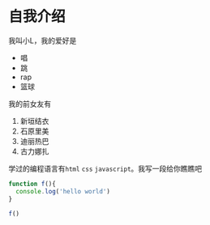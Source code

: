 # 自我介绍

我叫小L，我的爱好是
* 唱
* 跳
* rap
* 篮球

我的前女友有
1. 新垣结衣
2. 石原里美
3. 迪丽热巴
4. 古力娜扎

学过的编程语言有`html` `css` `javascript`。我写一段给你瞧瞧吧

```javascript
function f(){
  console.log('hello world')
}

f()
```